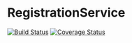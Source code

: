 # RegistrationService
[![Build Status](https://travis-ci.org/dawidkotarba/RegistrationService.svg?branch=master)](https://travis-ci.org/dawidkotarba/RegistrationService)
[![Coverage Status](https://coveralls.io/repos/github/dawidkotarba/RegistrationService/badge.svg?branch=master)](https://coveralls.io/github/dawidkotarba/RegistrationService?branch=master)
